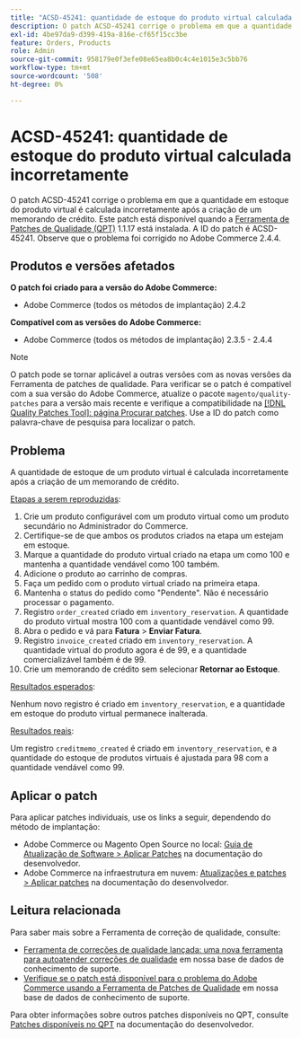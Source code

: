 ```yaml
---
title: "ACSD-45241: quantidade de estoque do produto virtual calculada incorretamente"
description: O patch ACSD-45241 corrige o problema em que a quantidade em estoque do produto virtual é calculada incorretamente após a criação de um memorando de crédito. Este patch está disponível quando a [Ferramenta de correções de qualidade (QPT)](/help/announcements/adobe-commerce-announcements/magento-quality-patches-released-new-tool-to-self-serve-quality-patches.md) 1.1.17 está instalada. A ID do patch é ACSD-45241. Observe que o problema foi corrigido no Adobe Commerce 2.4.4.
exl-id: 4be97da9-d399-419a-816e-cf65f15cc3be
feature: Orders, Products
role: Admin
source-git-commit: 958179e0f3efe08e65ea8b0c4c4e1015e3c5bb76
workflow-type: tm+mt
source-wordcount: '508'
ht-degree: 0%

---
```


# ACSD-45241: quantidade de estoque do produto virtual calculada incorretamente

O patch ACSD-45241 corrige o problema em que a quantidade em estoque do produto virtual é calculada incorretamente após a criação de um memorando de crédito. Este patch está disponível quando a [Ferramenta de Patches de Qualidade (QPT)](/help/announcements/adobe-commerce-announcements/magento-quality-patches-released-new-tool-to-self-serve-quality-patches.md) 1.1.17 está instalada. A ID do patch é ACSD-45241. Observe que o problema foi corrigido no Adobe Commerce 2.4.4.

## Produtos e versões afetados

**O patch foi criado para a versão do Adobe Commerce:**

* Adobe Commerce (todos os métodos de implantação) 2.4.2

**Compatível com as versões do Adobe Commerce:**

* Adobe Commerce (todos os métodos de implantação) 2.3.5 - 2.4.4

>[!NOTE]
>
>O patch pode se tornar aplicável a outras versões com as novas versões da Ferramenta de patches de qualidade. Para verificar se o patch é compatível com a sua versão do Adobe Commerce, atualize o pacote `magento/quality-patches` para a versão mais recente e verifique a compatibilidade na [[!DNL Quality Patches Tool]: página Procurar patches](https://devdocs.magento.com/quality-patches/tool.html#patch-grid). Use a ID do patch como palavra-chave de pesquisa para localizar o patch.

## Problema

A quantidade de estoque de um produto virtual é calculada incorretamente após a criação de um memorando de crédito.

<u>Etapas a serem reproduzidas</u>:

1. Crie um produto configurável com um produto virtual como um produto secundário no Administrador do Commerce.
1. Certifique-se de que ambos os produtos criados na etapa um estejam em estoque.
1. Marque a quantidade do produto virtual criado na etapa um como 100 e mantenha a quantidade vendável como 100 também.
1. Adicione o produto ao carrinho de compras.
1. Faça um pedido com o produto virtual criado na primeira etapa.
1. Mantenha o status do pedido como &quot;Pendente&quot;. Não é necessário processar o pagamento.
1. Registro `order_created` criado em `inventory_reservation`. A quantidade do produto virtual mostra 100 com a quantidade vendável como 99.
1. Abra o pedido e vá para **Fatura** > **Enviar Fatura**.
1. Registro `invoice_created` criado em `inventory_reservation`. A quantidade virtual do produto agora é de 99, e a quantidade comercializável também é de 99.
1. Crie um memorando de crédito sem selecionar **Retornar ao Estoque**.

<u>Resultados esperados</u>:

Nenhum novo registro é criado em `inventory_reservation`, e a quantidade em estoque do produto virtual permanece inalterada.

<u>Resultados reais</u>:

Um registro `creditmemo_created` é criado em `inventory_reservation`, e a quantidade do estoque de produtos virtuais é ajustada para 98 com a quantidade vendável como 99.

## Aplicar o patch

Para aplicar patches individuais, use os links a seguir, dependendo do método de implantação:

* Adobe Commerce ou Magento Open Source no local: [Guia de Atualização de Software > Aplicar Patches](https://devdocs.magento.com/guides/v2.4/comp-mgr/patching/mqp.html) na documentação do desenvolvedor.
* Adobe Commerce na infraestrutura em nuvem: [Atualizações e patches > Aplicar patches](https://devdocs.magento.com/cloud/project/project-patch.html) na documentação do desenvolvedor.

## Leitura relacionada

Para saber mais sobre a Ferramenta de correção de qualidade, consulte:

* [Ferramenta de correções de qualidade lançada: uma nova ferramenta para autoatender correções de qualidade](/help/announcements/adobe-commerce-announcements/magento-quality-patches-released-new-tool-to-self-serve-quality-patches.md) em nossa base de dados de conhecimento de suporte.
* [Verifique se o patch está disponível para o problema do Adobe Commerce usando a Ferramenta de Patches de Qualidade](/help/support-tools/patches-available-in-qpt-tool/check-patch-for-magento-issue-with-magento-quality-patches.md) em nossa base de dados de conhecimento de suporte.

Para obter informações sobre outros patches disponíveis no QPT, consulte [Patches disponíveis no QPT](https://devdocs.magento.com/quality-patches/tool.html#patch-grid) na documentação do desenvolvedor.
